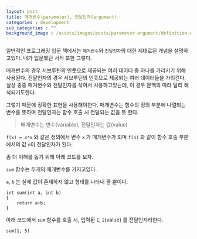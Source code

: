 ```yaml
---
layout: post
title: 매개변수(parameter), 전달인자(argument)
categories : development
sub_categories : ""
background_image : /assets/images/posts/parameter-argument/definition-of-ap.png
---
```


일반적인 프로그래밍 입문 책에서는 `매겨변수`와 `전달인자`의 대한 제대로된 개념을 설명하고있다.
내가 입문했던 서적 또한 그렇다.

매개변수의 경우 서브루틴의 인풋으로 제공되는 여러 데이터 중 하나를 가리키기 위해 사용된다.
전달인자의 경우 서브루틴의 인풋으로 제공되는 여러 데이터들을 가리킨다.
실상 종종 매겨변수와 전달인자를 섞어서 사용하고있는데, 이 경우 문맥의 따라 달리 해석되기도한다.

그렇기 때문에 정확한 표현을 사용해야한다.
매개변수는 함수의 정의 부분에 나열되는 변수를 뜻하며 전달인자는 함수 호출 시 전달되는 값을 뜻 한다.

> 매개변수는 변수(variable), 전달인자는 값(value)

`f(x) = x*x` 와 같은 정의에서 변수 `x` 가 매개변수가 되며 `f(n)` 과 같이 함수 호출 부분에서의 값 `n`이 전달인자가 된다.

좀 더 이해를 돕기 위해 아래 코드를 보자.

`sum` 함수는 두개의 매개변수를 가지고있다.

`a`, `b` 는 실제 값이 존재하지 않고 형태를 나타내 줄 뿐이다.

    int sum(int a, int b)
    {
        return a+b;
    }

아래 코드에서 `sum` 함수를 호출 시, 입력된 `1`, `2`(value) 를 전달인자라한다.

    sum(1, 5)

